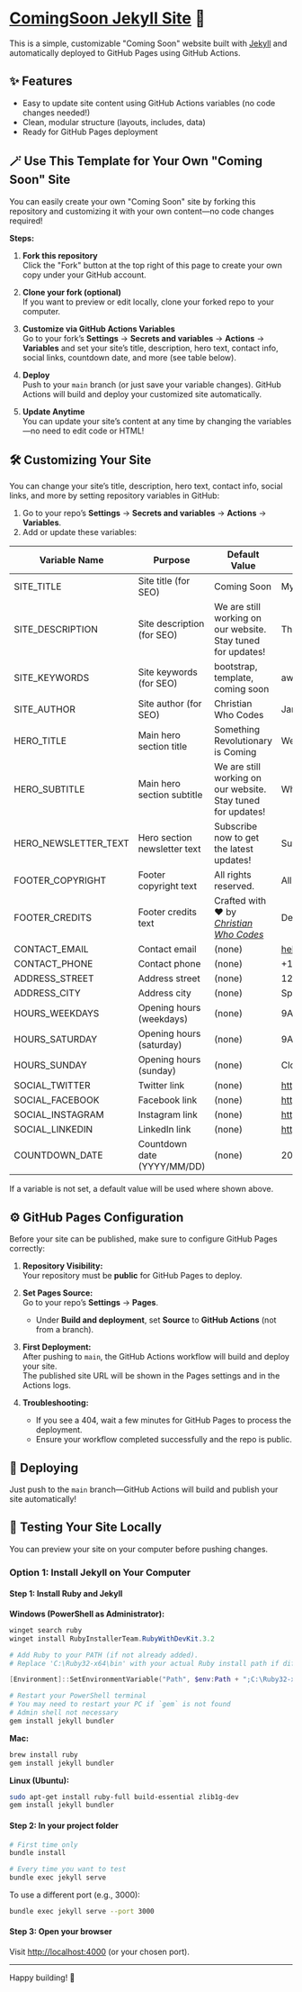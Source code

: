 # [ComingSoon Jekyll Site](https://github.com/christianwhocodes/ComingSoon) 🚀

This is a simple, customizable "Coming Soon" website built with [Jekyll](https://jekyllrb.com/) and automatically deployed to GitHub Pages using GitHub Actions.

## ✨ Features

- Easy to update site content using GitHub Actions variables (no code changes needed!)
- Clean, modular structure (layouts, includes, data)
- Ready for GitHub Pages deployment

## 🪄 Use This Template for Your Own "Coming Soon" Site

You can easily create your own "Coming Soon" site by forking this repository and customizing it with your own content—no code changes required!

**Steps:**
1. **Fork this repository**  
   Click the "Fork" button at the top right of this page to create your own copy under your GitHub account.

2. **Clone your fork (optional)**  
   If you want to preview or edit locally, clone your forked repo to your computer.

3. **Customize via GitHub Actions Variables**  
   Go to your fork’s **Settings** → **Secrets and variables** → **Actions** → **Variables** and set your site’s title, description, hero text, contact info, social links, countdown date, and more (see table below).

4. **Deploy**  
   Push to your `main` branch (or just save your variable changes). GitHub Actions will build and deploy your customized site automatically.

5. **Update Anytime**  
   You can update your site’s content at any time by changing the variables—no need to edit code or HTML!

## 🛠️ Customizing Your Site

You can change your site’s title, description, hero text, contact info, social links, and more by setting repository variables in GitHub:

1. Go to your repo’s **Settings** → **Secrets and variables** → **Actions** → **Variables**.
2. Add or update these variables:

| Variable Name        | Purpose                              | Default Value                                                                 | Example Value                        |
|----------------------|--------------------------------------|-------------------------------------------------------------------------------|--------------------------------------|
| SITE_TITLE           | Site title (for SEO)                 | Coming Soon                                                                  | My Awesome Website                   |
| SITE_DESCRIPTION     | Site description (for SEO)           | We are still working on our website. Stay tuned for updates!                 | The coolest website ever made!       |
| SITE_KEYWORDS        | Site keywords (for SEO)              | bootstrap, template, coming soon                                             | awesome, website, coming soon        |
| SITE_AUTHOR          | Site author (for SEO)                | Christian Who Codes                                                          | Jane Doe                             |
| HERO_TITLE           | Main hero section title              | Something Revolutionary is Coming                                            | Welcome to Awesomeness!              |
| HERO_SUBTITLE        | Main hero section subtitle           | We are still working on our website. Stay tuned for updates!                 | Where dreams come true!              |
| HERO_NEWSLETTER_TEXT | Hero section newsletter text         | Subscribe now to get the latest updates!                                     | Subscribe for updates!               |
| FOOTER_COPYRIGHT     | Footer copyright text                | All rights reserved.                                                         | All Rights Reserved                  |
| FOOTER_CREDITS       | Footer credits text                  | Crafted with ❤️ by <a href="https://github.com/christianwhocodes" target="_blank" rel="noopener"><em>Christian Who Codes</em></a> | Designed by Jane Doe                 |
| CONTACT_EMAIL        | Contact email                        | (none)                                                                       | hello@myawesome.com                  |
| CONTACT_PHONE        | Contact phone                        | (none)                                                                       | +1 555 AWESOME                       |
| ADDRESS_STREET       | Address street                       | (none)                                                                       | 123 Main St                          |
| ADDRESS_CITY         | Address city                         | (none)                                                                       | Springfield, USA                     |
| HOURS_WEEKDAYS       | Opening hours (weekdays)             | (none)                                                                       | 9AM - 5PM                            |
| HOURS_SATURDAY       | Opening hours (saturday)             | (none)                                                                       | 9AM - 5PM                            |
| HOURS_SUNDAY         | Opening hours (sunday)               | (none)                                                                       | Closed                               |
| SOCIAL_TWITTER       | Twitter link                         | (none)                                                                       | https://twitter.com/myawesome        |
| SOCIAL_FACEBOOK      | Facebook link                        | (none)                                                                       | https://facebook.com/myawesome       |
| SOCIAL_INSTAGRAM     | Instagram link                       | (none)                                                                       | https://instagram.com/myawesome      |
| SOCIAL_LINKEDIN      | LinkedIn link                        | (none)                                                                       | https://linkedin.com/in/myawesome    |
| COUNTDOWN_DATE       | Countdown date (YYYY/MM/DD)          | (none)                                                                       | 2025/12/3                            |

If a variable is not set, a default value will be used where shown above.

## ⚙️ GitHub Pages Configuration

Before your site can be published, make sure to configure GitHub Pages correctly:

1. **Repository Visibility:**  
   Your repository must be **public** for GitHub Pages to deploy.

2. **Set Pages Source:**  
   Go to your repo’s **Settings** → **Pages**.  
   - Under **Build and deployment**, set **Source** to **GitHub Actions** (not from a branch).

3. **First Deployment:**  
   After pushing to `main`, the GitHub Actions workflow will build and deploy your site.  
   The published site URL will be shown in the Pages settings and in the Actions logs.

4. **Troubleshooting:**  
   - If you see a 404, wait a few minutes for GitHub Pages to process the deployment.
   - Ensure your workflow completed successfully and the repo is public.

## 🚀 Deploying

Just push to the `main` branch—GitHub Actions will build and publish your site automatically!

## 🧪 Testing Your Site Locally

You can preview your site on your computer before pushing changes.

### Option 1: Install Jekyll on Your Computer

#### Step 1: Install Ruby and Jekyll

**Windows (PowerShell as Administrator):**
```powershell
winget search ruby
winget install RubyInstallerTeam.RubyWithDevKit.3.2

# Add Ruby to your PATH (if not already added).
# Replace 'C:\Ruby32-x64\bin' with your actual Ruby install path if different

[Environment]::SetEnvironmentVariable("Path", $env:Path + ";C:\Ruby32-x64\bin", [System.EnvironmentVariableTarget]::Machine)

# Restart your PowerShell terminal
# You may need to restart your PC if `gem` is not found
# Admin shell not necessary
gem install jekyll bundler
```

**Mac:**
```sh
brew install ruby
gem install jekyll bundler
```

**Linux (Ubuntu):**
```sh
sudo apt-get install ruby-full build-essential zlib1g-dev
gem install jekyll bundler
```

#### Step 2: In your project folder

```sh
# First time only
bundle install

# Every time you want to test
bundle exec jekyll serve
```

To use a different port (e.g., 3000):

```sh
bundle exec jekyll serve --port 3000
```

#### Step 3: Open your browser

Visit [http://localhost:4000](http://localhost:4000) (or your chosen port).

---

Happy building! 🌟